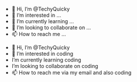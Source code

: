 - 👋 Hi, I’m @TechyQuicky
- 👀 I’m interested in ...
- 🌱 I’m currently learning ...
- 💞️ I’m looking to collaborate on ...
- 📫 How to reach me ...

<!---
TechyQuicky/TechyQuicky is a ✨ special ✨ repository because its `README.md` (this file) appears on your GitHub profile.
You can click the Preview link to take a look at your changes.
--->
- 👋 Hi, I’m @TechyQuicky
- 👀 I’m interested in coding
-  I’m currently learning coding
-  I’m looking to collaborate on coding
- 📫 How to reach me via my email and also coding

